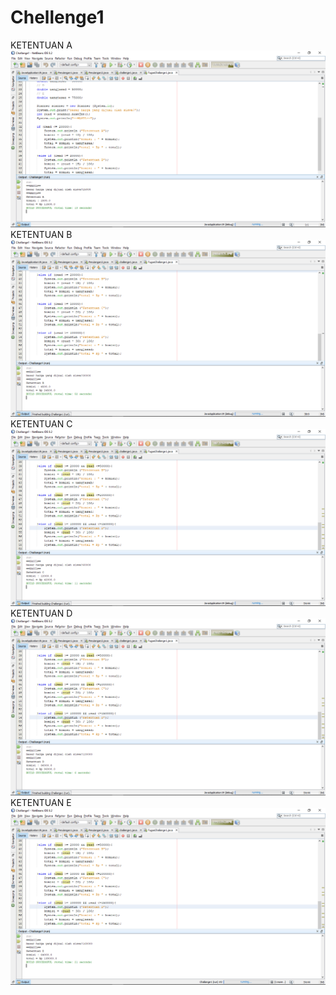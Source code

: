 # Chellenge1
KETENTUAN A
![Alt Text](https://github.com/damarwdsyh003/Chellenge1/blob/master/Ketentuan%20A.png)
KETENTUAN B
![Alt Text](https://github.com/damarwdsyh003/Chellenge1/blob/master/Ketentuan%20B.png)
KETENTUAN C
![Alt Text](https://github.com/damarwdsyh003/Chellenge1/blob/master/Ketentuan%20C.png)
KETENTUAN D
![Alt Text](https://github.com/damarwdsyh003/Chellenge1/blob/master/Ketentuan%20D.png)
KETENTUAN E
![Alt Text](https://github.com/damarwdsyh003/Chellenge1/blob/master/Ketentuan%20E.png)
